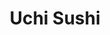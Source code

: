 ---
layout: place
title: "Uchi Sushi"
permalink: /louisiana/destrehan/uchi-sushi.html
stateAbbr: LA
stateName: Louisiana
cityName: Destrehan
place_id: ChIJ_4JNvLrIIIYRmUIVZ_HJdG8
photos:
  - name: >-
      places/ChIJ_4JNvLrIIIYRmUIVZ_HJdG8/photos/AUy1YQ0TB5WL7Sv9_3Zkt533T4fh5H5cKX9B4Pzp7o_0G4BKIySyG_TFbHTFzvRFBjvUBvVNVXIkJbPaeaFhOyEeHLgImwpSxgclsIGG0Ceb4wOS18umWyol7DDkgAVSDaa33DiK-XTAzS-fFAGMbPMteyRBOx8yQBi2eqWb_Fq2Ab7VenzWTTgPH-0vP-tu4a7S5voXpyebgWdMkSQTgFoHa5tyiPw2Y2sYi017gyBe_e79DAplFhOAf8rKFU71cY3tTGIn53OuyF4YPGblIAed7bk96ZwxkydoP1AoOGJ-jTWJ2E47fl9jVy08p2vFmJtvTyGhVTypXObxZFzTNH69rV640TkVO2-fTkiZCCzg6uf1n3nN8OGxek3opzzr41O8E2A87eqEB6t_mmqBzvhRLCPYXcP-HUkAJjNcdblOpes
    widthPx: 4032
    heightPx: 3024
    authorAttributions:
      - displayName: Chris Walther, Realtor
        uri: https://maps.google.com/maps/contrib/105965255338682436867
        photoUri: >-
          https://lh3.googleusercontent.com/a-/ALV-UjXTRdVmAfHpZE3F51tJnYdi6CGQl4t-zsDcrmq92nFQLl798g2A=s100-p-k-no-mo
    flagContentUri: >-
      https://www.google.com/local/imagery/report/?cb_client=maps_api_places.places_api&image_key=!1e10!2sCIHM0ogKEICAgIDElLbcUg&hl=en-US
    googleMapsUri: >-
      https://www.google.com/maps/place//data=!3m4!1e2!3m2!1sCIHM0ogKEICAgIDElLbcUg!2e10!4m2!3m1!1s0x8620c8babc4d82ff:0x6f74c9f167154299
  - name: >-
      places/ChIJ_4JNvLrIIIYRmUIVZ_HJdG8/photos/AUy1YQ0U_raaf_5pAmbWwcJUCKYbXiuxNyJposNfsNVu7ZJDh5ZSbfauN1VUhvYwjbD-mjL8yGqwJ-DQKOYVsf_nYoldouLEH1hdEfzIHQpd3bLQNgD7zj99zG_ibpdaQcG2U8pxrtbCDDRhTTCOiqwa5eyfvm6wrB8grof1lLwq0h2mkJCJvzZYDr5BnSOrFBIf26nxLwU9UOjz8s56-YAWeayGf_uAIVI-Ki1qM2dlj14EAj3IuUaRJGhG0O_Do_sVViImbRvrBaGXJWl2C3f14STeLBrb2xJ-ug1zK5XrmwKb4EoaXFchGx4JvqdqfeKArVJvb2OHoFrN1VZWaErtEnKMJgTuT-uqAhXPLTMa1en7phPKorog7r5FwWoJ7F_EQLTOiBCkOHhqLn41d0FXuQ5-UFSH3U4glFfMRffirUKne7bm
    widthPx: 3024
    heightPx: 3024
    authorAttributions:
      - displayName: Rick Ball
        uri: https://maps.google.com/maps/contrib/109706965422626493049
        photoUri: >-
          https://lh3.googleusercontent.com/a-/ALV-UjUvO2OEe67Cpcs3laJT1D9ErZ9CFttfql-TwMqantdfh0ym9yE=s100-p-k-no-mo
    flagContentUri: >-
      https://www.google.com/local/imagery/report/?cb_client=maps_api_places.places_api&image_key=!1e10!2sCIHM0ogKEICAgIC-w4OHiQE&hl=en-US
    googleMapsUri: >-
      https://www.google.com/maps/place//data=!3m4!1e2!3m2!1sCIHM0ogKEICAgIC-w4OHiQE!2e10!4m2!3m1!1s0x8620c8babc4d82ff:0x6f74c9f167154299
  - name: >-
      places/ChIJ_4JNvLrIIIYRmUIVZ_HJdG8/photos/AUy1YQ37aeq3TOVCi-jd-GGwbRQ8M8vhOwrFN5nLwdNHQVDhBM8nYxFGh1x9D8MwzsbsJbrIuwx2hGnvYKRo6XIhtnVAHT_OEke0TYcIE0txn8U7f5BVURXoxyn07rfQdzQT58FPVL0jT7xGcw9CUUSpWC9cWkUkzoM5_GhaWhPSrDq1cm1PYlA5LAKAr8aNP0hIj3W2FguFEmmPUEUuw78qVI2C7DH4lGirN_T1BeWoC5VGTo-wBlgv5pBQvL8g1ciKh1sjSLTB7giDDOC6vL0aJyvM-OD_10QkHUozvIZnEVN1b_tTiJAdf2NIg0a_Yz91BBfuYeHWy5a_aB65Tkwiw5S4NfLjvpSjbVylk5G0Kif2Cm283w63tWNapdGpMxBYjHEIV2l1ZS1VgISkjrsS0Zep_peKelrPg8RonA_Bg8oHe1Bj
    widthPx: 3024
    heightPx: 4032
    authorAttributions:
      - displayName: Bella Daigle
        uri: https://maps.google.com/maps/contrib/109386366779541947126
        photoUri: >-
          https://lh3.googleusercontent.com/a-/ALV-UjWJPakHEl0JGR_ZywVbr_7qXQCOuKg7RTXXhFbcpiRIjzVjMZuYxQ=s100-p-k-no-mo
    flagContentUri: >-
      https://www.google.com/local/imagery/report/?cb_client=maps_api_places.places_api&image_key=!1e10!2sCIHM0ogKEICAgICfv4nTgAE&hl=en-US
    googleMapsUri: >-
      https://www.google.com/maps/place//data=!3m4!1e2!3m2!1sCIHM0ogKEICAgICfv4nTgAE!2e10!4m2!3m1!1s0x8620c8babc4d82ff:0x6f74c9f167154299
  - name: >-
      places/ChIJ_4JNvLrIIIYRmUIVZ_HJdG8/photos/AUy1YQ1Dk3KOwt85cPMQEQdy9PNYGZz2x_TxaGe7Cd0dYprPuL9FSC1azJ5xN1ZNO3J5DKvk2K2UCITI9ui16gOz5Jxa5QyVJ2GKe3ZE5C00bFA598UlLDCVpj-Rvz9O25syt1ZihuifjoH5RFrRG1L_9wkFp9gRnq0EjOn8qmq8wOH-oOKQrtCqUtm36eVKXrP7mAH5a_cq4PfwCtPnK_K73nPOSDxr-12kDqYshKfMbfyzKSOkA_de85baiOZCJqmBT2tbrPv4Dbs93sJb4jZOz9otN_DrJfYdMLAQVBSUStj_CurgzBf9YTyokngb70hoLt5ZjKbuQnX4uwMTBzWzKw7OiV37fXIhA62pyQ6ujT1jL6XFokdjk0kqPqsJMy895geldSsuV7GEjQFwLqhl7DVKaX3r0T9Q-CBQ-QAmp8wVcMtf
    widthPx: 3024
    heightPx: 4032
    authorAttributions:
      - displayName: Bella Daigle
        uri: https://maps.google.com/maps/contrib/109386366779541947126
        photoUri: >-
          https://lh3.googleusercontent.com/a-/ALV-UjWJPakHEl0JGR_ZywVbr_7qXQCOuKg7RTXXhFbcpiRIjzVjMZuYxQ=s100-p-k-no-mo
    flagContentUri: >-
      https://www.google.com/local/imagery/report/?cb_client=maps_api_places.places_api&image_key=!1e10!2sCIHM0ogKEICAgICfv4mT_wE&hl=en-US
    googleMapsUri: >-
      https://www.google.com/maps/place//data=!3m4!1e2!3m2!1sCIHM0ogKEICAgICfv4mT_wE!2e10!4m2!3m1!1s0x8620c8babc4d82ff:0x6f74c9f167154299
  - name: >-
      places/ChIJ_4JNvLrIIIYRmUIVZ_HJdG8/photos/AUy1YQ2jIsSP2F6WOpKIV1If_FIkztMSNoeg_kkZlfTEGhhAKJaUQOWLh3ILsfdLSiN8-Wfp3zlbVKmrYPF8G4TFAmXwZ0jwIXIpPamiS96OgHoQx_E0gE9KimUhKFZ2KhbwlpiaJqHrMYSjUKTJslCZtq1LqdnwSZ_DWU2jGerV2FZXTvzy_OPnT0SqyeGm6KwU0yj-oTpX2ZpyUJGrydwTyq6FkGDn7_L08DqSMJ-L7oZE8ZcvoxuV8z3n35JlhIkAiHpSbssmpAx8zb6PBWgc4W0DctwpJQiANOMP7aqOEnMYz59R4TmXm_91mVNKHcGZl39Op_NByUn_ULUk53gsPGMZscX3CyLPEIDXuskblceVUGbnqv1Y6eEkPPKO0bGnmmSAtjAwogdiTngZk7XTDFP1sSuWAjhA1QGPhzjffxHj4A
    widthPx: 4032
    heightPx: 3024
    authorAttributions:
      - displayName: Sara Ramos
        uri: https://maps.google.com/maps/contrib/116734213075704170345
        photoUri: >-
          https://lh3.googleusercontent.com/a-/ALV-UjULcvEF-oVpK5-ApzSy1BAsodsk2860a9qIWBKa4welf_meZgA=s100-p-k-no-mo
    flagContentUri: >-
      https://www.google.com/local/imagery/report/?cb_client=maps_api_places.places_api&image_key=!1e10!2sCIHM0ogKEICAgICdvqWGCA&hl=en-US
    googleMapsUri: >-
      https://www.google.com/maps/place//data=!3m4!1e2!3m2!1sCIHM0ogKEICAgICdvqWGCA!2e10!4m2!3m1!1s0x8620c8babc4d82ff:0x6f74c9f167154299
  - name: >-
      places/ChIJ_4JNvLrIIIYRmUIVZ_HJdG8/photos/AUy1YQ33gBQ0p_On4k2oQpmZrWnH8N3rmQwifQ8-MvBJALdDUANfWL21-N6x2Ym_4RSNteeE3Nu_Zf7dJ2RbLErWVVNY0K6nkEzYXwi9vn06f3-t6_pCjSryqVB0v4Di-PRe8MVSuH0WxHd9De2kXIX6RXpf-ZruhwZm6eKu2N5d1PUENUY1NKJypz_A7_Ns0PHL_9v-PH7MkoB4HPzma_FsuYHqrI9FS-8KdRO5dvOPzrpb6n8r28YkJnxB-z1lkzYXjVbsy3uFLKWzuatYdB5qFT4YyYxwP0CdfNUKN-vMZmOzfmV5LLSKLDikZ-e8zfiM_bX3OGAyFdejSjDELGifNDcF14cwsYMbjn6nVgRDEjRn3OkGz2g68nCAQKjE6M_xWYGd714dDseKk772EZqe6_rHacbicvxCyBUjfUsBEQI
    widthPx: 4032
    heightPx: 3024
    authorAttributions:
      - displayName: Chris Walther, Realtor
        uri: https://maps.google.com/maps/contrib/105965255338682436867
        photoUri: >-
          https://lh3.googleusercontent.com/a-/ALV-UjXTRdVmAfHpZE3F51tJnYdi6CGQl4t-zsDcrmq92nFQLl798g2A=s100-p-k-no-mo
    flagContentUri: >-
      https://www.google.com/local/imagery/report/?cb_client=maps_api_places.places_api&image_key=!1e10!2sCIHM0ogKEICAgIDElI7iUQ&hl=en-US
    googleMapsUri: >-
      https://www.google.com/maps/place//data=!3m4!1e2!3m2!1sCIHM0ogKEICAgIDElI7iUQ!2e10!4m2!3m1!1s0x8620c8babc4d82ff:0x6f74c9f167154299
  - name: >-
      places/ChIJ_4JNvLrIIIYRmUIVZ_HJdG8/photos/AUy1YQ12VtYZgfyJCqUzjstYCB5NoiaLUkB-cTXSng1seZ1clJa-m3nNw0siGxiWu3om8rIBp1S5XkUdK3SXdNCwtJ_Gqk9ny6f93priyoLlZJhQD0Cz94HePuZD15EcIunSEx_FJv6_vvsPJTypl0YoDCJASxEbDz0nS4ERYQ2BxGUYsrZ5F93CVTXgVf5ihjmbGvUtf0fcrbI0Kvio9561jzjmguI4V350cj8G2EVppsAutKjJ5aevEGm4mGXFKa_m3Jqhn3ms2-Vr3YCnA-TT26xBFYXf64hTE4zQNYrIy7uq_0e41umryHFPjdU9HYNBf0xHRzFE3532cBh_TAl7-EvHHZucSJshKmvYG-kBmhRtbr4KYlnF8fdtijIU_m8jHwZu1Nc0IPu99UROhdiLdo1521z8SOlX3nvFekmM4hVNdeRt
    widthPx: 4032
    heightPx: 3024
    authorAttributions:
      - displayName: Chris Walther, Realtor
        uri: https://maps.google.com/maps/contrib/105965255338682436867
        photoUri: >-
          https://lh3.googleusercontent.com/a-/ALV-UjXTRdVmAfHpZE3F51tJnYdi6CGQl4t-zsDcrmq92nFQLl798g2A=s100-p-k-no-mo
    flagContentUri: >-
      https://www.google.com/local/imagery/report/?cb_client=maps_api_places.places_api&image_key=!1e10!2sCIHM0ogKEICAgIDElLbcrgE&hl=en-US
    googleMapsUri: >-
      https://www.google.com/maps/place//data=!3m4!1e2!3m2!1sCIHM0ogKEICAgIDElLbcrgE!2e10!4m2!3m1!1s0x8620c8babc4d82ff:0x6f74c9f167154299
  - name: >-
      places/ChIJ_4JNvLrIIIYRmUIVZ_HJdG8/photos/AUy1YQ0ZuxsDIWj9JNfTFiV6vRlShkyrBkhrYDihxoE94nnZSphJpS_xt0KBk9wY-8CTW3kvypjsimGmBor-M5j-ZVb0fUjeP0r0npgZU8h0gbcLX15_DHOjp2-GisIRYI1yDSyjvLmxLNxVVUvB5q9y3WFEGq2Xqm4ZT7MOrCMjSL4L1cwjB_NqlQbTwz7oqWVvrTOZfcqqqtsmc8xt26sDJTCPBNZzqd92FG5x2IVtLrDNXfn4uAhXwS_CaiExNQXpUMVjm_Zl-vuyQ8V_DbN6Z6X7KhQhQb4Csj8bJogH444Gb--IkWfEWzo1zAfkPNm62qLrCvwY8OOvSTWaWlkLtt8_YqQWq0oiQkh4B76QrIa9j8Nos9lnRidkSVUowS4_hSH6me4ra0-RrzL-TmtzZn5DCuy17gcSdjeCEfOq5IF7rA
    widthPx: 3264
    heightPx: 2448
    authorAttributions:
      - displayName: NVIGHT ME
        uri: https://maps.google.com/maps/contrib/117081807278772887835
        photoUri: >-
          https://lh3.googleusercontent.com/a-/ALV-UjWUlCF2a9r0Q-YOn-wGBccQfxzTSulMqhA929DXXJI-7Ph8LHnN=s100-p-k-no-mo
    flagContentUri: >-
      https://www.google.com/local/imagery/report/?cb_client=maps_api_places.places_api&image_key=!1e10!2sCIHM0ogKEICAgIDKz-PRaQ&hl=en-US
    googleMapsUri: >-
      https://www.google.com/maps/place//data=!3m4!1e2!3m2!1sCIHM0ogKEICAgIDKz-PRaQ!2e10!4m2!3m1!1s0x8620c8babc4d82ff:0x6f74c9f167154299
  - name: >-
      places/ChIJ_4JNvLrIIIYRmUIVZ_HJdG8/photos/AUy1YQ3h3B1_-OGG6rTU7Bb74KDcs5Sw1cvMw-NCfuYFR1lCDrZGhaEJ35WtSJLgVcy9EE5AVr_1Ke9K5zaQdQs0QVVU1Ku9YFiXbnC-sv32mGOCdrnFmtytLJX5FqVE6r_jqNEvIRAPz9vM9uMlG2ta03Sg08BjTjPG5IzIfJrcV5j4Df2GtZa6KQ1gK9T40Sny1cOF1HgkaqE3crC57YxrYWIyzAbq7LXJIP6IEiIgIfEDxgxievRD1KwAHh7lp_1ednpg3ivd769JZacmhW7Ts3KIKhvStX2xwjbJp68Nj9FQxPIDjTsBJVBV49bIE76BILZjby2wHbmJzjt8dFtmta7f6XR4YpnV8yy0S-0nb9BRJdvn_QzAadHi4if5lM5vDYZb_I2M5QbbXPE9lWytPbVCIKyt1bagKzH5v2P4OmZHeA
    widthPx: 3264
    heightPx: 1836
    authorAttributions:
      - displayName: NVIGHT ME
        uri: https://maps.google.com/maps/contrib/117081807278772887835
        photoUri: >-
          https://lh3.googleusercontent.com/a-/ALV-UjWUlCF2a9r0Q-YOn-wGBccQfxzTSulMqhA929DXXJI-7Ph8LHnN=s100-p-k-no-mo
    flagContentUri: >-
      https://www.google.com/local/imagery/report/?cb_client=maps_api_places.places_api&image_key=!1e10!2sCIHM0ogKEICAgICMj6nHcQ&hl=en-US
    googleMapsUri: >-
      https://www.google.com/maps/place//data=!3m4!1e2!3m2!1sCIHM0ogKEICAgICMj6nHcQ!2e10!4m2!3m1!1s0x8620c8babc4d82ff:0x6f74c9f167154299
  - name: >-
      places/ChIJ_4JNvLrIIIYRmUIVZ_HJdG8/photos/AUy1YQ2t3VMdgqBFz4V0e0GZ0C4dfj3tAcnRVbWSqEVkP2HuK43cxfQfaeJ3CBXz_Y821zupDrc2ru8hbj5F6_PPm8--PdNJanskwifvIqm6EZ9l0QicQVyfnO4SkwIJymh0nmYfNOz5snqo_i2UnDn6keY9d8vzf-aGTUlbBkg-u46eBVXLR6Es0Vk92jzDfQfAMEG4BXBhJpDUZMPCvGREkHSlRSRC2wN0AXuTqfzOVlvRXjVp9U7Xf3InSdk_VieyW3dA-KPonVrZEIYFbIzlV3AxdEpAcZ32vYE1hFS1eB5FH4Qq7uS-Zh-tDrUijosAStooK6lN5idU5bFzYszGIOUnKLRfnXlgNH92pzSEydaMMf-M0Wyv_Y2VsbxFZZCsI8NoX_1mhF1CuK0z1EfxbzwzBm5dvxx_ApyjJfclAj5aWTM
    widthPx: 3000
    heightPx: 4000
    authorAttributions:
      - displayName: Janet Villar
        uri: https://maps.google.com/maps/contrib/102187546125175226333
        photoUri: >-
          https://lh3.googleusercontent.com/a-/ALV-UjW5VzE1yka3wyYwz6QlznhEpasiYBjQiZJ3AUY9pela5Lo72gMEBA=s100-p-k-no-mo
    flagContentUri: >-
      https://www.google.com/local/imagery/report/?cb_client=maps_api_places.places_api&image_key=!1e10!2sCIHM0ogKEICAgICZg-_G9gE&hl=en-US
    googleMapsUri: >-
      https://www.google.com/maps/place//data=!3m4!1e2!3m2!1sCIHM0ogKEICAgICZg-_G9gE!2e10!4m2!3m1!1s0x8620c8babc4d82ff:0x6f74c9f167154299
address: 3001 Ormond Blvd i, Destrehan, LA 70047, USA
street: 3001 Ormond Blvd i
city: Destrehan
state: LA
zip: '70047'
country: USA
neighborhood: null
latitude: '29.986544'
longitude: '-90.365055'
accessibility_options:
  wheelchairAccessibleParking: true
  wheelchairAccessibleEntrance: true
  wheelchairAccessibleRestroom: true
  wheelchairAccessibleSeating: true
business_status: OPERATIONAL
name: Uchi Sushi
google_maps_links:
  directionsUri: >-
    https://www.google.com/maps/dir//''/data=!4m7!4m6!1m1!4e2!1m2!1m1!1s0x8620c8babc4d82ff:0x6f74c9f167154299!3e0
  placeUri: https://maps.google.com/?cid=8031266074162184857
  writeAReviewUri: >-
    https://www.google.com/maps/place//data=!4m3!3m2!1s0x8620c8babc4d82ff:0x6f74c9f167154299!12e1
  reviewsUri: >-
    https://www.google.com/maps/place//data=!4m4!3m3!1s0x8620c8babc4d82ff:0x6f74c9f167154299!9m1!1b1
  photosUri: >-
    https://www.google.com/maps/place//data=!4m3!3m2!1s0x8620c8babc4d82ff:0x6f74c9f167154299!10e5
primary_type: Japanese Restaurant
opening_hours:
  regular: null
  current: null
secondary_opening_hours:
  regular:
    weekdayDescriptions: null
    type: null
  current:
    weekdayDescriptions: null
    type: null
phone: null
price_level: null
price_range: null
rating: null
rating_count: 0
website: null
description: null
reviews: null
parking_options: null
payment_options: null
allow_dogs: null
curbside_pickup: null
delivery: null
dine_in: null
good_for_children: null
good_for_groups: null
good_for_sports: null
live_music: null
menu_for_children: null
outdoor_seating: null
reservable: null
restroom: null
serves_beer: null
serves_breakfast: null
serves_brunch: null
serves_cocktails: null
serves_coffee: null
serves_dinner: null
serves_dessert: null
serves_lunch: null
serves_vegetarian_food: null
serves_wine: null
takeout: null
slug: Uchi-Sushi

---